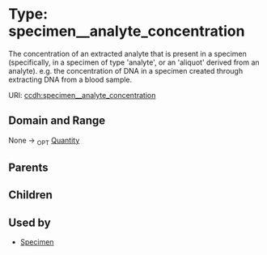 
# Type: specimen__analyte_concentration


The concentration of an extracted analyte that is present in a specimen (specifically, in a specimen of type 'analyte', or an 'aliquot' derived from an analyte). e.g. the concentration of DNA in a specimen created through extracting DNA from a blood sample.

URI: [ccdh:specimen__analyte_concentration](https://example.org/ccdh/specimen__analyte_concentration)


## Domain and Range

None ->  <sub>OPT</sub> [Quantity](Quantity.md)

## Parents


## Children


## Used by

 * [Specimen](Specimen.md)
